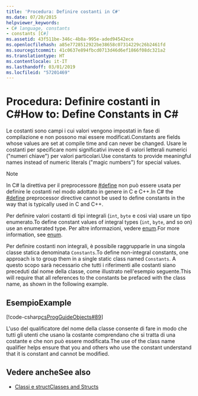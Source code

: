 ```yaml
---
title: 'Procedura: Definire costanti in C#'
ms.date: 07/20/2015
helpviewer_keywords:
- C# language, constants
- constants [C#]
ms.assetid: 43f511be-346c-4b8a-995e-aded94542ece
ms.openlocfilehash: a85e7728512922be38658c07314229c26b2461fd
ms.sourcegitcommit: 41c0637e894fbcd0713d46d6ef1866f08dc321a2
ms.translationtype: HT
ms.contentlocale: it-IT
ms.lasthandoff: 03/01/2019
ms.locfileid: "57201469"
---
```

# <a name="how-to-define-constants-in-c"></a><span data-ttu-id="d8ebc-102">Procedura: Definire costanti in C\#</span><span class="sxs-lookup"><span data-stu-id="d8ebc-102">How to: Define Constants in C\#</span></span>
<span data-ttu-id="d8ebc-103">Le costanti sono campi i cui valori vengono impostati in fase di compilazione e non possono mai essere modificati.</span><span class="sxs-lookup"><span data-stu-id="d8ebc-103">Constants are fields whose values are set at compile time and can never be changed.</span></span> <span data-ttu-id="d8ebc-104">Usare le costanti per specificare nomi significativi invece di valori letterali numerici ("numeri chiave") per valori particolari.</span><span class="sxs-lookup"><span data-stu-id="d8ebc-104">Use constants to provide meaningful names instead of numeric literals ("magic numbers") for special values.</span></span>  
  
> [!NOTE]
>  <span data-ttu-id="d8ebc-105">In C# la direttiva per il preprocessore [#define](../../../csharp/language-reference/preprocessor-directives/preprocessor-define.md) non può essere usata per definire le costanti nel modo adottato in genere in C e C++.</span><span class="sxs-lookup"><span data-stu-id="d8ebc-105">In C# the [#define](../../../csharp/language-reference/preprocessor-directives/preprocessor-define.md) preprocessor directive cannot be used to define constants in the way that is typically used in C and C++.</span></span>  
  
 <span data-ttu-id="d8ebc-106">Per definire valori costanti di tipi integrali (`int`, `byte` e così via) usare un tipo enumerato.</span><span class="sxs-lookup"><span data-stu-id="d8ebc-106">To define constant values of integral types (`int`, `byte`, and so on) use an enumerated type.</span></span> <span data-ttu-id="d8ebc-107">Per altre informazioni, vedere [enum](../../../csharp/language-reference/keywords/enum.md).</span><span class="sxs-lookup"><span data-stu-id="d8ebc-107">For more information, see [enum](../../../csharp/language-reference/keywords/enum.md).</span></span>  
  
 <span data-ttu-id="d8ebc-108">Per definire costanti non integrali, è possibile raggrupparle in una singola classe statica denominata `Constants`.</span><span class="sxs-lookup"><span data-stu-id="d8ebc-108">To define non-integral constants, one approach is to group them in a single static class named `Constants`.</span></span> <span data-ttu-id="d8ebc-109">A questo scopo sarà necessario che tutti i riferimenti alle costanti siano preceduti dal nome della classe, come illustrato nell'esempio seguente.</span><span class="sxs-lookup"><span data-stu-id="d8ebc-109">This will require that all references to the constants be prefaced with the class name, as shown in the following example.</span></span>  
  
## <a name="example"></a><span data-ttu-id="d8ebc-110">Esempio</span><span class="sxs-lookup"><span data-stu-id="d8ebc-110">Example</span></span>  
 [!code-csharp[csProgGuideObjects#89](~/samples/snippets/csharp/VS_Snippets_VBCSharp/csProgGuideObjects/CS/Objects.cs#89)]  
  
 <span data-ttu-id="d8ebc-111">L'uso del qualificatore del nome della classe consente di fare in modo che tutti gli utenti che usano la costante comprendano che si tratta di una costante e che non può essere modificata.</span><span class="sxs-lookup"><span data-stu-id="d8ebc-111">The use of the class name qualifier helps ensure that you and others who use the constant understand that it is constant and cannot be modified.</span></span>  
  
## <a name="see-also"></a><span data-ttu-id="d8ebc-112">Vedere anche</span><span class="sxs-lookup"><span data-stu-id="d8ebc-112">See also</span></span>

- [<span data-ttu-id="d8ebc-113">Classi e struct</span><span class="sxs-lookup"><span data-stu-id="d8ebc-113">Classes and Structs</span></span>](../../../csharp/programming-guide/classes-and-structs/index.md)
